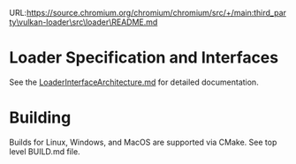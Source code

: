 URL:https://source.chromium.org/chromium/chromium/src/+/main:third_party\vulkan-loader\src\loader\README.md
# Loader Specification and Interfaces
See the [LoaderInterfaceArchitecture.md](../docs/LoaderInterfaceArchitecture.md) for detailed documentation.

# Building
Builds for Linux, Windows, and MacOS are supported via CMake. See top level BUILD.md file.
